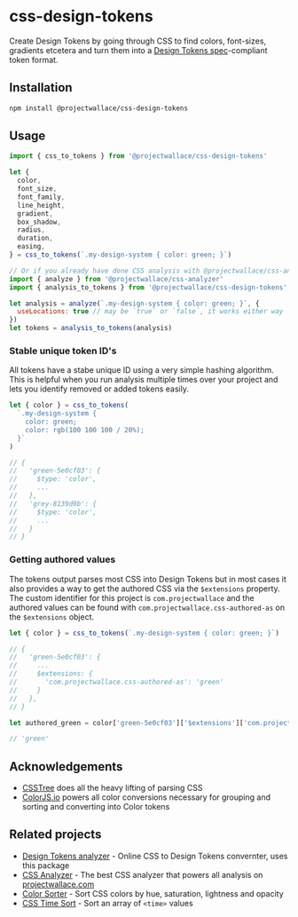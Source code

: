 # css-design-tokens

Create Design Tokens by going through CSS to find colors, font-sizes, gradients etcetera and turn them into a [Design Tokens spec](https://tr.designtokens.org/)-compliant token format.

## Installation

```sh
npm install @projectwallace/css-design-tokens
```

## Usage

```js
import { css_to_tokens } from '@projectwallace/css-design-tokens'

let {
  color,
  font_size,
  font_family,
  line_height,
  gradient,
  box_shadow,
  radius,
  duration,
  easing,
} = css_to_tokens(`.my-design-system { color: green; }`)

// Or if you already have done CSS analysis with @projectwallace/css-analyzer
import { analyze } from '@projectwallace/css-analyzer'
import { analysis_to_tokens } from '@projectwallace/css-design-tokens'

let analysis = analyze(`.my-design-system { color: green; }`, {
  useLocations: true // may be `true` or `false`, it works either way
})
let tokens = analysis_to_tokens(analysis)
```

### Stable unique token ID's

All tokens have a stabe unique ID using a very simple hashing algorithm. This is helpful when you run analysis multiple times over your project and lets you identify removed or added tokens easily.

```ts
let { color } = css_to_tokens(
  `.my-design-system {
    color: green;
    color: rgb(100 100 100 / 20%);
  }`
)

// {
//   'green-5e0cf03': {
//     $type: 'color',
//     ...
//   },
//   'grey-8139d9b': {
//     $type: 'color',
//     ...
//   }
// }
```

### Getting authored values

The tokens output parses most CSS into Design Tokens but in most cases it also provides a way to get the authored CSS via the `$extensions` property. The custom identifier for this project is `com.projectwallace` and the authored values can be found with `com.projectwallace.css-authored-as` on the `$extensions` object.

```ts
let { color } = css_to_tokens(`.my-design-system { color: green; }`)

// {
//   'green-5e0cf03': {
//     ...
//     $extensions: {
//       'com.projectwallace.css-authored-as': 'green'
//     }
//   },
// }

let authored_green = color['green-5e0cf03']['$extensions']['com.projectwallace.css-authored-as']

// 'green'
```

## Acknowledgements

- [CSSTree](https://github.com/csstree/csstree) does all the heavy lifting of parsing CSS
- [ColorJS.io](https://colorjs.io/) powers all color conversions necessary for grouping and sorting and converting into Color tokens

## Related projects

- [Design Tokens analyzer](https://www.projectwallace.com/design-tokens) - Online CSS to Design Tokens convernter, uses this package
- [CSS Analyzer](https://github.com/projectwallace/css-analyzer) - The best CSS analyzer that powers all analysis on [projectwallace.com](https://www.projectwallace.com?utm_source=github&utm_medium=wallace_format_css_related_projects)
- [Color Sorter](https://github.com/projectwallace/color-sorter) - Sort CSS colors
  by hue, saturation, lightness and opacity
- [CSS Time Sort](https://github.com/projectwallace/css-time-sort) - Sort an array of `<time>` values
